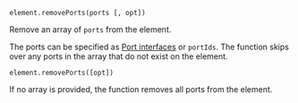 <pre class="docs-method-signature"><code>element.removePorts(ports [, opt])</code></pre>

Remove an array of `ports` from the element.

The ports can be specified as [Port interfaces](#dia.Element.ports.interface) or `portIds`. The function skips over any ports in the array that do not exist on the element.

<pre class="docs-method-signature"><code>element.removePorts([opt])</code></pre>

If no array is provided, the function removes all ports from the element.

